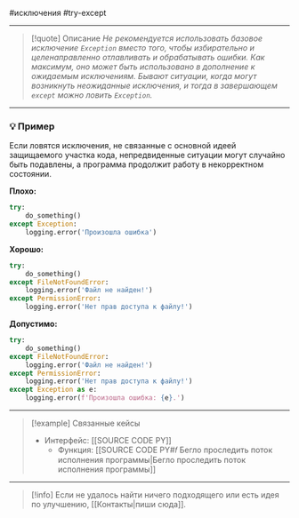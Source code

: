 #исключения #try-except 
***

>[!quote] Описание
_Не рекомендуется использовать базовое исключение `Exception` вместо того, чтобы избирательно и целенаправленно отлавливать и обрабатывать ошибки.
Как максимум, оно может быть использовано в дополнение к ожидаемым исключениям.
Бывают ситуации, когда могут возникнуть неожиданные исключения, и тогда в завершающем `except` можно ловить `Exception`._

***
### 💡 Пример
Если ловятся исключения, не связанные с основной идеей защищаемого участка кода, непредвиденные ситуации могут случайно быть подавлены, а программа продолжит работу в некорректном состоянии.

**Плохо:**
```python
try:
	do_something()
except Exception:
	logging.error('Произошла ошибка')
```

**Хорошо:**
```python
try:
	do_something()
except FileNotFoundError:
	logging.error('Файл не найден!')
except PermissionError:
	logging.error('Нет прав доступа к файлу!')
```

**Допустимо:**
```python
try:
	do_something()
except FileNotFoundError:
	logging.error('Файл не найден!')
except PermissionError:
	logging.error('Нет прав доступа к файлу!')
except Exception as e:
	logging.error(f'Произошла ошибка: {e}.')
```

***

> [!example] Связанные кейсы
> - Интерфейс: [[SOURCE CODE PY]]
> 	- Функция: [[SOURCE CODE PY#𝑓 Бегло проследить поток исполнения программы|Бегло проследить поток исполнения программы]]

***

> [!info]
> Если не удалось найти ничего подходящего или есть идея по улучшению, [[Контакты|пиши сюда]].
